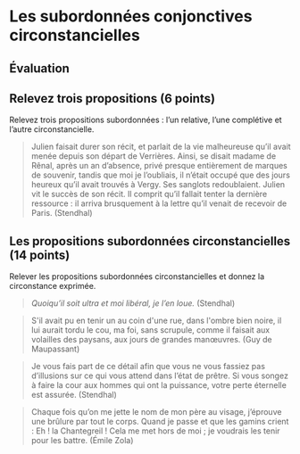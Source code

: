 # Les subordonnées conjonctives circonstancielles

## Évaluation

## Relevez trois propositions (6 points)

Relevez trois propositions subordonnées : l’un relative, l’une complétive et l’autre circonstancielle.

> Julien faisait durer son récit, et parlait de la vie malheureuse qu’il avait menée depuis son départ de Verrières. Ainsi, se disait madame de Rênal, après un an d’absence, privé presque entièrement de marques de souvenir, tandis que moi je l’oubliais, il n’était occupé que des jours heureux qu’il avait trouvés à Vergy. Ses sanglots redoublaient. Julien vit le succès de son récit. Il comprit qu’il fallait tenter la dernière ressource : il arriva brusquement à la lettre qu’il venait de recevoir de Paris. (Stendhal)

## Les propositions subordonnées circonstancielles (14 points)

Relever les propositions subordonnées circonstancielles et donnez la circonstance exprimée. 

> *Quoiqu’il soit ultra et moi libéral, je l’en loue.* (Stendhal)

> S'il avait pu en tenir un au coin d'une rue, dans l'ombre bien noire, il lui aurait tordu le cou, ma foi, sans scrupule, comme il faisait aux volailles des paysans, aux jours de grandes manœuvres. (Guy de Maupassant)

> Je vous fais part de ce détail afin que vous ne vous fassiez pas d’illusions sur ce qui vous attend dans l’état de prêtre. Si vous songez à faire la cour aux hommes qui ont la puissance, votre perte éternelle est assurée. (Stendhal)

> Chaque fois qu’on me jette le nom de mon père au visage, j’éprouve une brûlure par tout le corps. Quand je passe et que les gamins crient : Eh ! la Chantegreil ! Cela me met hors de moi ; je voudrais les tenir pour les battre. (Émile Zola)